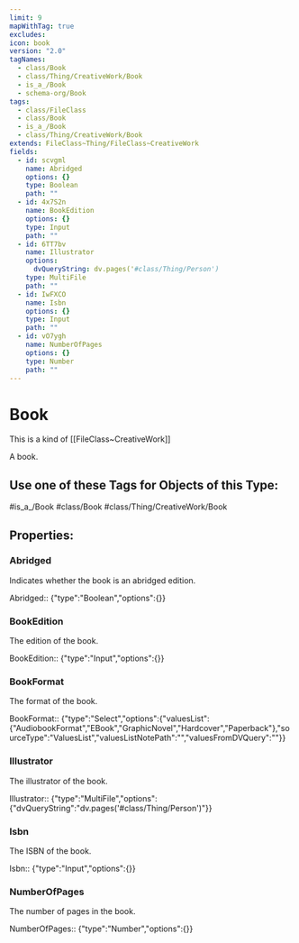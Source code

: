 ```yaml
---
limit: 9
mapWithTag: true
excludes: 
icon: book
version: "2.0"
tagNames:
  - class/Book
  - class/Thing/CreativeWork/Book
  - is_a_/Book
  - schema-org/Book
tags:
  - class/FileClass
  - class/Book
  - is_a_/Book
  - class/Thing/CreativeWork/Book
extends: FileClass~Thing/FileClass~CreativeWork
fields:
  - id: scvgml
    name: Abridged
    options: {}
    type: Boolean
    path: ""
  - id: 4x7S2n
    name: BookEdition
    options: {}
    type: Input
    path: ""
  - id: 6TT7bv
    name: Illustrator
    options:
      dvQueryString: dv.pages('#class/Thing/Person')
    type: MultiFile
    path: ""
  - id: IwFXCO
    name: Isbn
    options: {}
    type: Input
    path: ""
  - id: vO7ygh
    name: NumberOfPages
    options: {}
    type: Number
    path: ""
---
```


# Book
This is a kind of [[FileClass~CreativeWork]]

A book.


## Use one of these Tags for Objects of this Type:

#is_a_/Book
#class/Book
#class/Thing/CreativeWork/Book

## Properties:

### Abridged
Indicates whether the book is an abridged edition.

Abridged:: {"type":"Boolean","options":{}}

### BookEdition
The edition of the book.

BookEdition:: {"type":"Input","options":{}}

### BookFormat
The format of the book.

BookFormat:: {"type":"Select","options":{"valuesList":{"AudiobookFormat","EBook","GraphicNovel","Hardcover","Paperback"},"sourceType":"ValuesList","valuesListNotePath":"","valuesFromDVQuery":""}}

### Illustrator
The illustrator of the book.

Illustrator:: {"type":"MultiFile","options":{"dvQueryString":"dv.pages('#class/Thing/Person')"}}

### Isbn
The ISBN of the book.

Isbn:: {"type":"Input","options":{}}

### NumberOfPages
The number of pages in the book.

NumberOfPages:: {"type":"Number","options":{}}


